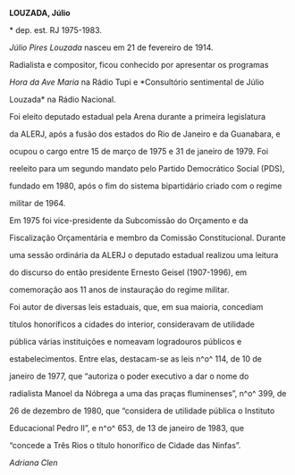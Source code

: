 **LOUZADA, Júlio**



\* dep. est. RJ 1975-1983.



*Júlio Pires Louzada* nasceu em 21 de fevereiro de 1914.



Radialista e compositor, ficou conhecido por apresentar os programas

*Hora da Ave Maria* na Rádio Tupi e *Consultório sentimental de Júlio

Louzada* na Rádio Nacional.



Foi eleito deputado estadual pela Arena durante a primeira legislatura

da ALERJ, após a fusão dos estados do Rio de Janeiro e da Guanabara, e

ocupou o cargo entre 15 de março de 1975 e 31 de janeiro de 1979. Foi

reeleito para um segundo mandato pelo Partido Democrático Social (PDS),

fundado em 1980, após o fim do sistema bipartidário criado com o regime

militar de 1964.



Em 1975 foi vice-presidente da Subcomissão do Orçamento e da

Fiscalização Orçamentária e membro da Comissão Constitucional. Durante

uma sessão ordinária da ALERJ o deputado estadual realizou uma leitura

do discurso do então presidente Ernesto Geisel (1907-1996), em

comemoração aos 11 anos de instauração do regime militar.



Foi autor de diversas leis estaduais, que, em sua maioria, concediam

títulos honoríficos a cidades do interior, consideravam de utilidade

pública várias instituições e nomeavam logradouros públicos e

estabelecimentos. Entre elas, destacam-se as leis n^o^ 114, de 10 de

janeiro de 1977, que “autoriza o poder executivo a dar o nome do

radialista Manoel da Nóbrega a uma das praças fluminenses”, n^o^ 399, de

26 de dezembro de 1980, que “considera de utilidade pública o Instituto

Educacional Pedro II”, e n^o^ 653, de 13 de janeiro de 1983, que

“concede a Três Rios o título honorífico de Cidade das Ninfas”.



*Adriana Clen*



